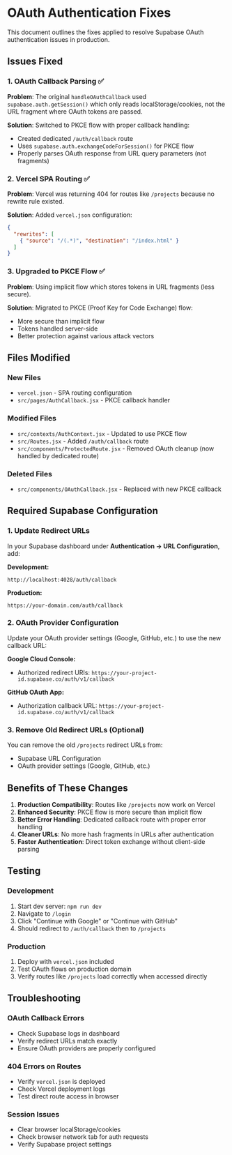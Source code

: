 # OAuth Authentication Fixes

This document outlines the fixes applied to resolve Supabase OAuth authentication issues in production.

## Issues Fixed

### 1. OAuth Callback Parsing ✅
**Problem**: The original `handleOAuthCallback` used `supabase.auth.getSession()` which only reads localStorage/cookies, not the URL fragment where OAuth tokens are passed.

**Solution**: Switched to PKCE flow with proper callback handling:
- Created dedicated `/auth/callback` route
- Uses `supabase.auth.exchangeCodeForSession()` for PKCE flow
- Properly parses OAuth response from URL query parameters (not fragments)

### 2. Vercel SPA Routing ✅
**Problem**: Vercel was returning 404 for routes like `/projects` because no rewrite rule existed.

**Solution**: Added `vercel.json` configuration:
```json
{
  "rewrites": [
    { "source": "/(.*)", "destination": "/index.html" }
  ]
}
```

### 3. Upgraded to PKCE Flow ✅
**Problem**: Using implicit flow which stores tokens in URL fragments (less secure).

**Solution**: Migrated to PKCE (Proof Key for Code Exchange) flow:
- More secure than implicit flow
- Tokens handled server-side
- Better protection against various attack vectors

## Files Modified

### New Files
- `vercel.json` - SPA routing configuration
- `src/pages/AuthCallback.jsx` - PKCE callback handler

### Modified Files
- `src/contexts/AuthContext.jsx` - Updated to use PKCE flow
- `src/Routes.jsx` - Added `/auth/callback` route
- `src/components/ProtectedRoute.jsx` - Removed OAuth cleanup (now handled by dedicated route)

### Deleted Files
- `src/components/OAuthCallback.jsx` - Replaced with new PKCE callback

## Required Supabase Configuration

### 1. Update Redirect URLs
In your Supabase dashboard under **Authentication → URL Configuration**, add:

**Development:**
```
http://localhost:4028/auth/callback
```

**Production:**
```
https://your-domain.com/auth/callback
```

### 2. OAuth Provider Configuration
Update your OAuth provider settings (Google, GitHub, etc.) to use the new callback URL:

**Google Cloud Console:**
- Authorized redirect URIs: `https://your-project-id.supabase.co/auth/v1/callback`

**GitHub OAuth App:**
- Authorization callback URL: `https://your-project-id.supabase.co/auth/v1/callback`

### 3. Remove Old Redirect URLs (Optional)
You can remove the old `/projects` redirect URLs from:
- Supabase URL Configuration
- OAuth provider settings (Google, GitHub, etc.)

## Benefits of These Changes

1. **Production Compatibility**: Routes like `/projects` now work on Vercel
2. **Enhanced Security**: PKCE flow is more secure than implicit flow
3. **Better Error Handling**: Dedicated callback route with proper error handling
4. **Cleaner URLs**: No more hash fragments in URLs after authentication
5. **Faster Authentication**: Direct token exchange without client-side parsing

## Testing

### Development
1. Start dev server: `npm run dev`
2. Navigate to `/login`
3. Click "Continue with Google" or "Continue with GitHub"
4. Should redirect to `/auth/callback` then to `/projects`

### Production
1. Deploy with `vercel.json` included
2. Test OAuth flows on production domain
3. Verify routes like `/projects` load correctly when accessed directly

## Troubleshooting

### OAuth Callback Errors
- Check Supabase logs in dashboard
- Verify redirect URLs match exactly
- Ensure OAuth providers are properly configured

### 404 Errors on Routes
- Verify `vercel.json` is deployed
- Check Vercel deployment logs
- Test direct route access in browser

### Session Issues
- Clear browser localStorage/cookies
- Check browser network tab for auth requests
- Verify Supabase project settings 